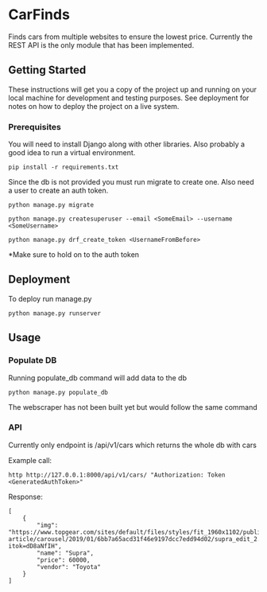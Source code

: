 # CarFinds

Finds cars from multiple websites to ensure the lowest price. Currently the REST API is the only module that has been implemented. 

## Getting Started

These instructions will get you a copy of the project up and running on your local machine for development and testing purposes. See deployment for notes on how to deploy the project on a live system.

### Prerequisites

You will need to install Django along with other libraries. Also probably a good idea to run a virtual environment. 

```
pip install -r requirements.txt

```
Since the db is not provided you must run migrate to create one. Also need a user to create an auth token. 

```
python manage.py migrate

python manage.py createsuperuser --email <SomeEmail> --username <SomeUsername>

python manage.py drf_create_token <UsernameFromBefore>

```
*Make sure to hold on to the auth token

## Deployment

To deploy run manage.py 

```
python manage.py runserver

```
## Usage
### Populate DB

Running populate_db command will add data to the db 

```
python manage.py populate_db

```

The webscraper has not been built yet but would follow the same command

### API 
Currently only endpoint is /api/v1/cars which returns the whole db with cars

Example call:

```
http http://127.0.0.1:8000/api/v1/cars/ "Authorization: Token <GeneratedAuthToken>"

```

Response:

```
[
    {
        "img": "https://www.topgear.com/sites/default/files/styles/fit_1960x1102/public/images/news-article/carousel/2019/01/6bb7a65acd31f46e9197dcc7edd94d02/supra_edit_2.jpg?itok=dD8aNfIH",
        "name": "Supra",
        "price": 60000,
        "vendor": "Toyota"
    }
]


```



